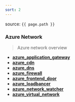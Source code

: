 ```yaml
---
sort: 2
---
```


source: `{{ page.path }}`
### Azure Network 

> Azure network overview

-  **[azure_application_gateway](azure_application_gateway)** 
-  **[azure_cdn](azure_cdn)** 
-  **[azure_dns](azure_dns)** 
-  **[azure_firewall](azure_firewall)** 
-  **[azure_frontend_door](azure_frontend_door)** 
-  **[azure_loadbancer](azure_loadbancer)** 
-  **[azure_network_watcher](azure_network_watcher)** 
-  **[azure_virtual_network](azure_virtual_network)** 
